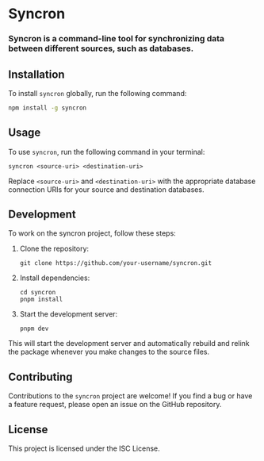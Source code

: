 # Syncron

### Syncron is a command-line tool for synchronizing data between different sources, such as databases.

## Installation

To install `syncron` globally, run the following command:

```bash
npm install -g syncron
```

## Usage
To use `syncron`, run the following command in your terminal:

```
syncron <source-uri> <destination-uri>
```

Replace `<source-uri>` and `<destination-uri>` with the appropriate database connection URIs for your source and destination databases.

## Development
To work on the syncron project, follow these steps:

1. Clone the repository:
    ```
    git clone https://github.com/your-username/syncron.git
    ```

2. Install dependencies:
    ```
    cd syncron
    pnpm install
    ```

3. Start the development server:
    ```
    pnpm dev
    ```

This will start the development server and automatically rebuild and relink the package whenever you make changes to the source files.

## Contributing
Contributions to the `syncron` project are welcome! If you find a bug or have a feature request, please open an issue on the GitHub repository.

## License
This project is licensed under the ISC License.